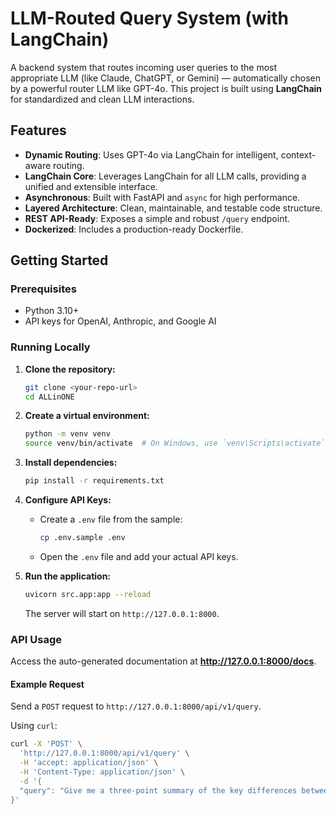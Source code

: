 # LLM-Routed Query System (with LangChain)

A backend system that routes incoming user queries to the most appropriate LLM (like Claude, ChatGPT, or Gemini) — automatically chosen by a powerful router LLM like GPT-4o. This project is built using **LangChain** for standardized and clean LLM interactions.

## Features
- **Dynamic Routing**: Uses GPT-4o via LangChain for intelligent, context-aware routing.
- **LangChain Core**: Leverages LangChain for all LLM calls, providing a unified and extensible interface.
- **Asynchronous**: Built with FastAPI and `async` for high performance.
- **Layered Architecture**: Clean, maintainable, and testable code structure.
- **REST API-Ready**: Exposes a simple and robust `/query` endpoint.
- **Dockerized**: Includes a production-ready Dockerfile.

## Getting Started

### Prerequisites
- Python 3.10+
- API keys for OpenAI, Anthropic, and Google AI

### Running Locally

1.  **Clone the repository:**
    ```bash
    git clone <your-repo-url>
    cd ALLinONE
    ```

2.  **Create a virtual environment:**
    ```bash
    python -m venv venv
    source venv/bin/activate  # On Windows, use `venv\Scripts\activate`
    ```

3.  **Install dependencies:**
    ```bash
    pip install -r requirements.txt
    ```

4.  **Configure API Keys:**
    - Create a `.env` file from the sample:
      ```bash
      cp .env.sample .env
      ```
    - Open the `.env` file and add your actual API keys.

5.  **Run the application:**
    ```bash
    uvicorn src.app:app --reload
    ```
    The server will start on `http://127.0.0.1:8000`.

### API Usage

Access the auto-generated documentation at **http://127.0.0.1:8000/docs**.

#### Example Request
Send a `POST` request to `http://127.0.0.1:8000/api/v1/query`.

Using `curl`:
```bash
curl -X 'POST' \
  'http://127.0.0.1:8000/api/v1/query' \
  -H 'accept: application/json' \
  -H 'Content-Type: application/json' \
  -d '{
  "query": "Give me a three-point summary of the key differences between quantum computing and classical computing."
}'